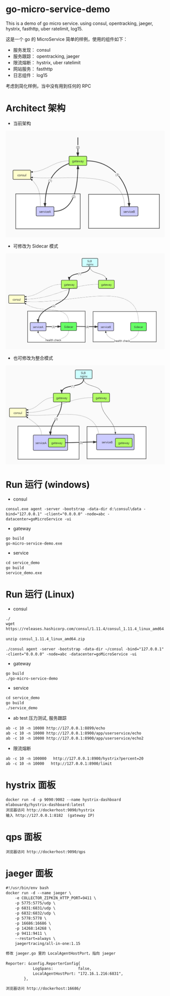 # go-micro-service-demo

This is a demo of go micro service. using consul, opentracking, jaeger, hystrix, fasthttp, uber ratelimit, log15.

这是一个 go 的 MicroService 简单的样例，使用的组件如下：

* 服务发现： consul
* 服务跟踪： opentracking, jaeger 
* 限流熔断： hystrix, uber ratelimit
* 网站服务： fasthttp
* 日志组件： log15

考虑到简化样例，当中没有用到任何的 RPC

# Architect 架构

* 当前架构

![avatar](/image/ms1.jpg)

* 可修改为 Sidecar 模式

![avatar](/image/ms2.jpg)

* 也可修改为整合模式

![avatar](/image/ms3.jpg)

# Run 运行 (windows)

* consul

```
consul.exe agent -server -bootstrap -data-dir d:\consul\data -bind="127.0.0.1" -client="0.0.0.0" -node=abc -datacenter=goMicroService -ui
```

* gateway

```
go build
go-micro-service-demo.exe
```

* service

```
cd service_demo
go build
service_demo.exe
```

# Run 运行 (Linux)

* consul

```
./
wget https://releases.hashicorp.com/consul/1.11.4/consul_1.11.4_linux_amd64.zip

unzip consul_1.11.4_linux_amd64.zip

./consul agent -server -bootstrap -data-dir ~/consul -bind="127.0.0.1" -client="0.0.0.0" -node=abc -datacenter=goMicroService -ui
```

* gateway

```
go build
./go-micro-service-demo
```

* service

```
cd service_demo
go build
./service_demo 
```


* ab test 压力测试, 服务跟踪

```
ab -c 10 -n 10000 http://127.0.0.1:8899/echo
ab -c 10 -n 10000 http://127.0.0.1:8900/app/userservice/echo
ab -c 10 -n 10000 http://127.0.0.1:8900/app/userservice/echo2
```

* 限流熔断
```
ab -c 10 -n 100000   http://127.0.0.1:8900/hystrix?percent=20
ab -c 10 -n 10000   http://127.0.0.1:8900/limit
```

# hystrix 面板
```
docker run -d -p 9090:9002 --name hystrix-dashboard mlabouardy/hystrix-dashboard:latest
浏览器访问 http://dockerhost:9090/hystrix
输入 http://127.0.0.1:8182  (gateway IP)
```

# qps 面板
```
浏览器访问 http://dockerhost:9090/qps
```

# jaeger 面板

```
#!/usr/bin/env bash
docker run -d --name jaeger \
    -e COLLECTOR_ZIPKIN_HTTP_PORT=9411 \
    -p 5775:5775/udp \
    -p 6831:6831/udp \
    -p 6832:6832/udp \
    -p 5778:5778 \
    -p 16686:16686 \
    -p 14268:14268 \
    -p 9411:9411 \
    --restart=always \
    jaegertracing/all-in-one:1.15

```

```
修改 jaeger.go 里的 LocalAgentHostPort，指向 jaeger 

Reporter: &config.ReporterConfig{
			LogSpans:           false,
			LocalAgentHostPort: "172.16.1.216:6831",  
		},

```
```
浏览器访问 http://dockerhost:16686/
```

